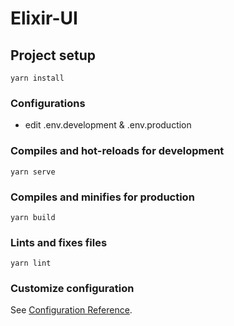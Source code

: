 # Elixir-UI

## Project setup
```
yarn install
```

### Configurations

- edit .env.development & .env.production

### Compiles and hot-reloads for development
```
yarn serve
```

### Compiles and minifies for production
```
yarn build
```

### Lints and fixes files
```
yarn lint
```

### Customize configuration
See [Configuration Reference](https://cli.vuejs.org/config/).
